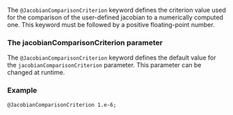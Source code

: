 The `@JacobianComparisonCriterion` keyword defines the criterion value
used for the comparison of the user-defined jacobian to a numerically
computed one. This keyword must be followed by a positive
floating-point number.

### The jacobianComparisonCriterion parameter

The `@JacobianComparisonCriterion` keyword defines the default value
for the `jacobianComparisonCriterion` parameter. This parameter can be
changed at runtime.

### Example

~~~~{.cpp}
@JacobianComparisonCriterion 1.e-6;
~~~~~~~~~~~~~~~~~~~~~~~~~~~~~~


